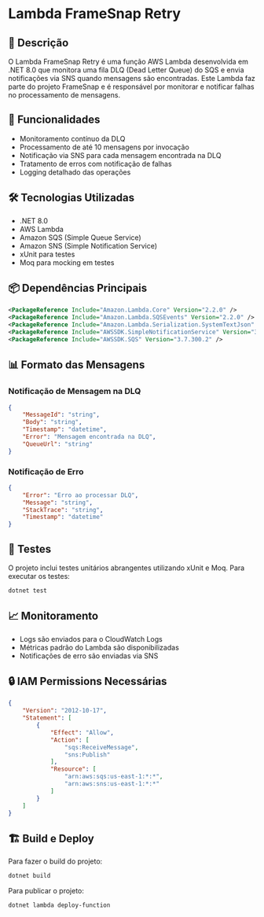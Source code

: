 # Lambda FrameSnap Retry

## 📝 Descrição
O Lambda FrameSnap Retry é uma função AWS Lambda desenvolvida em .NET 8.0 que monitora uma fila DLQ (Dead Letter Queue) do SQS e envia notificações via SNS quando mensagens são encontradas. Este Lambda faz parte do projeto FrameSnap e é responsável por monitorar e notificar falhas no processamento de mensagens.

## 🚀 Funcionalidades
- Monitoramento contínuo da DLQ
- Processamento de até 10 mensagens por invocação
- Notificação via SNS para cada mensagem encontrada na DLQ
- Tratamento de erros com notificação de falhas
- Logging detalhado das operações

## 🛠️ Tecnologias Utilizadas
- .NET 8.0
- AWS Lambda
- Amazon SQS (Simple Queue Service)
- Amazon SNS (Simple Notification Service)
- xUnit para testes
- Moq para mocking em testes

## 📦 Dependências Principais
```xml
<PackageReference Include="Amazon.Lambda.Core" Version="2.2.0" />
<PackageReference Include="Amazon.Lambda.SQSEvents" Version="2.2.0" />
<PackageReference Include="Amazon.Lambda.Serialization.SystemTextJson" Version="2.4.0" />
<PackageReference Include="AWSSDK.SimpleNotificationService" Version="3.7.300.2" />
<PackageReference Include="AWSSDK.SQS" Version="3.7.300.2" />
```

## 📊 Formato das Mensagens

### Notificação de Mensagem na DLQ
```json
{
    "MessageId": "string",
    "Body": "string",
    "Timestamp": "datetime",
    "Error": "Mensagem encontrada na DLQ",
    "QueueUrl": "string"
}
```

### Notificação de Erro
```json
{
    "Error": "Erro ao processar DLQ",
    "Message": "string",
    "StackTrace": "string",
    "Timestamp": "datetime"
}
```

## 🧪 Testes
O projeto inclui testes unitários abrangentes utilizando xUnit e Moq. Para executar os testes:

```bash
dotnet test
```

## 📈 Monitoramento
- Logs são enviados para o CloudWatch Logs
- Métricas padrão do Lambda são disponibilizadas
- Notificações de erro são enviadas via SNS

## 🔒 IAM Permissions Necessárias
```json
{
    "Version": "2012-10-17",
    "Statement": [
        {
            "Effect": "Allow",
            "Action": [
                "sqs:ReceiveMessage",
                "sns:Publish"
            ],
            "Resource": [
                "arn:aws:sqs:us-east-1:*:*",
                "arn:aws:sns:us-east-1:*:*"
            ]
        }
    ]
}
```

## 🏗️ Build e Deploy
Para fazer o build do projeto:
```bash
dotnet build
```

Para publicar o projeto:
```bash
dotnet lambda deploy-function
```